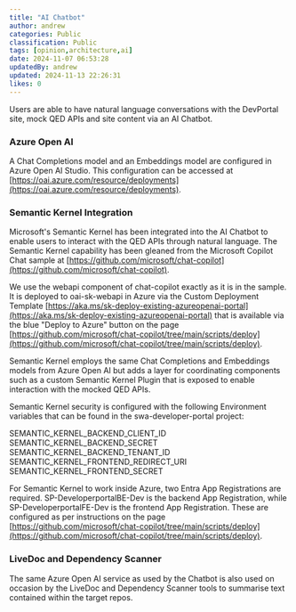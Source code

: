 ```yaml
---
title: "AI Chatbot"
author: andrew
categories: Public
classification: Public
tags: [opinion,architecture,ai]
date: 2024-11-07 06:53:28 
updatedBy: andrew
updated: 2024-11-13 22:26:31 
likes: 0
---
```


Users are able to have natural language conversations with the DevPortal site, mock QED APIs and site content via an AI Chatbot.

### Azure Open AI

A Chat Completions model and an Embeddings model are configured in Azure Open AI Studio. This configuration can be accessed at [https://oai.azure.com/resource/deployments](https://oai.azure.com/resource/deployments).

### Semantic Kernel Integration

Microsoft's Semantic Kernel has been integrated into the AI Chatbot to enable users to interact with the QED APIs through natural language.  The Semantic Kernel capability has been gleaned from the Microsoft Copilot Chat sample at [https://github.com/microsoft/chat-copilot](https://github.com/microsoft/chat-copilot).

We use the webapi component of chat-copilot exactly as it is in the sample. It is deployed to oai-sk-webapi in Azure via the Custom Deployment Template [https://aka.ms/sk-deploy-existing-azureopenai-portal](https://aka.ms/sk-deploy-existing-azureopenai-portal) that is available via the blue "Deploy to Azure" button on the page [https://github.com/microsoft/chat-copilot/tree/main/scripts/deploy](https://github.com/microsoft/chat-copilot/tree/main/scripts/deploy).

Semantic Kernel employs the same Chat Completions and Embeddings models from Azure Open AI but adds a layer for coordinating components such as a custom Semantic Kernel Plugin that is exposed to enable interaction with the mocked QED APIs.

Semantic Kernel security is configured with the following Environment variables that can be found in the swa-developer-portal project:

SEMANTIC_KERNEL_BACKEND_CLIENT_ID
SEMANTIC_KERNEL_BACKEND_SECRET
SEMANTIC_KERNEL_BACKEND_TENANT_ID
SEMANTIC_KERNEL_FRONTEND_REDIRECT_URI
SEMANTIC_KERNEL_FRONTEND_SECRET

For Semantic Kernel to work inside Azure, two Entra App Registrations are required. SP-DeveloperportalBE-Dev is the backend App Registration, while SP-DeveloperportalFE-Dev is the frontend App Registration. These are configured as per instructions on the page [https://github.com/microsoft/chat-copilot/tree/main/scripts/deploy](https://github.com/microsoft/chat-copilot/tree/main/scripts/deploy).

### LiveDoc and Dependency Scanner

The same Azure Open AI service as used by the Chatbot is also used on occasion by the LiveDoc and Dependency Scanner tools to summarise text contained within the target repos.